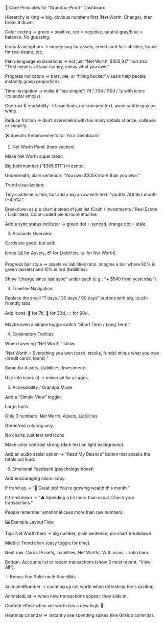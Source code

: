 🎯 Core Principles for “Grandpa-Proof” Dashboard

Hierarchy is king → big, obvious numbers first (Net Worth, Change), then break it down.

Color coding → green = positive, red = negative, neutral gray/blue = balance. No guessing.

Icons & metaphors → money bag for assets, credit card for liabilities, house for real estate, etc.

Plain-language explanations → not just “Net Worth: $305,917” but also “That means: all your money, minus what you owe.”

Progress indicators → bars, pie, or “filling bucket” visuals help people instantly grasp proportions.

Time navigation → make it “tap simple”: 7d / 30d / 90d / 1y with icons (calendar emojis).

Contrast & readability → large fonts, no cramped text, avoid subtle gray on white.

Reduce friction → don’t overwhelm with too many details at once; collapse or simplify.

🛠 Specific Enhancements for Your Dashboard

1. Net Worth Panel (hero section)

Make Net Worth super clear:

Big bold number (“$305,917”) in center.

Underneath, plain sentence: “You own $305k more than you owe.”

Trend visualization:

Tiny sparkline is fine, but add a big arrow with text: “Up $13,748 this month (+4.5%)”.

Breakdown as pie chart instead of just list (Cash / Investments / Real Estate / Liabilities). Color-coded pie is more intuitive.

Add a sync status indicator → green dot = synced, orange dot = stale.

2. Accounts Overview

Cards are good, but add:

Icons (💰 for Assets, 💳 for Liabilities, 📊 for Net Worth).

Progress bar style → assets vs liabilities ratio. Imagine a bar where 90% is green (assets) and 10% is red (liabilities).

Show “change since last sync” under each (e.g., “+ $540 from yesterday”).

3. Timeline Navigation

Replace the small “7 days / 30 days / 90 days” buttons with big, touch-friendly tabs.

Add icons: 📅 for 7d, 📆 for 30d, 📈 for 90d.

Maybe even a simple toggle switch “Short Term / Long Term.”

4. Explanatory Tooltips

When hovering “Net Worth,” show:

“Net Worth = Everything you own (cash, stocks, funds) minus what you owe (credit cards, loans).”

Same for Assets, Liabilities, Investments.

Use info icons (ℹ️) → universal for all ages.

5. Accessibility / Grandpa Mode

Add a “Simple View” toggle:

Large fonts

Only 3 numbers: Net Worth, Assets, Liabilities

Green/red coloring only

No charts, just text and icons

Make color contrast strong (dark text on light background).

Add an audio assist option → “Read My Balance” button that speaks the totals out loud.

6. Emotional Feedback (psychology boost)

Add encouraging micro-copy:

If trend up → “👏 Great job! You’re growing wealth this month.”

If trend down → “⚠️ Spending a bit more than usual. Check your transactions.”

People remember emotional cues more than raw numbers.

🖼 Example Layout Flow

Top: Net Worth hero → big number, plain sentence, pie chart breakdown.

Middle: Trend chart (easy toggle for time).

Next row: Cards (Assets, Liabilities, Net Worth). With icons + ratio bars.

Bottom: Accounts list or recent transactions (show 3 most recent, “View All”).

✨ Bonus: Fun Polish with ReactBits

AnimatedNumber → counting up net worth when refreshing feels exciting.

AnimatedList → when new transactions appear, they slide in.

Confetti effect when net worth hits a new high. 🎉

Heatmap calendar → instantly see spending spikes (like GitHub commits).
